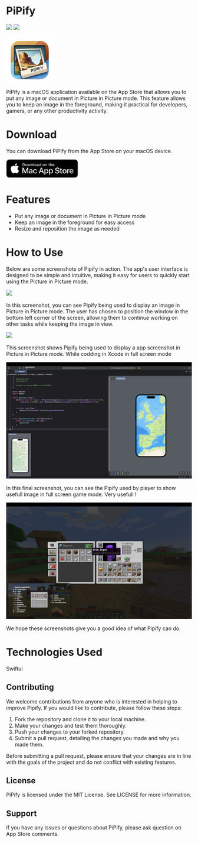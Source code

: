 # PiPify

![](https://img.shields.io/badge/Platform-Ventura-blue) ![](https://img.shields.io/badge/License-MIT-orange)
<p align="left">
<img alt="AppIcon" src="Screenshots/app-icon.png" width="128px" align="center" />
</p>


PiPify is a macOS application available on the App Store that allows you to put any image or document in Picture in Picture mode. This feature allows you to keep an image in the foreground, making it practical for developers, gamers, or any other productivity activity.

# Download

You can download PiPify from the App Store on your macOS device.

[<img src="Screenshots/appstore-badge.png" height="50">](https://apps.apple.com/fr/app/pipify/id6446433053?l=en&mt=12)

# Features

- Put any image or document in Picture in Picture mode
- Keep an image in the foreground for easy access
- Resize and reposition the image as needed


# How to Use

Below are some screenshots of Pipify in action. The app's user interface is designed to be simple and intuitive, making it easy for users to quickly start using the Picture in Picture mode. 

[<img src="Screenshots/screenshot4.png">]()

In this screenshot, you can see Pipify being used to display an image in Picture in Picture mode. The user has chosen to position the window in the bottom left corner of the screen, allowing them to continue working on other tasks while keeping the image in view.

[<img src="Screenshots/screenshot1.png">]()

This screenshot shows Pipify being used to display a app screenshot in Picture in Picture mode. While codding in Xcode in full screen mode

[<img src="Screenshots/screenshot3.png">]()

In this final screenshot, you can see the Pipify used by player to show usefull image in full screen game mode. Very usefull !

[<img src="Screenshots/screenshot5.png">]()


We hope these screenshots give you a good idea of what Pipify can do.

# Technologies Used

Swiftui


## Contributing

We welcome contributions from anyone who is interested in helping to improve Pipify. If you would like to contribute, please follow these steps:

1. Fork the repository and clone it to your local machine.
2. Make your changes and test them thoroughly.
3. Push your changes to your forked repository.
4. Submit a pull request, detailing the changes you made and why you made them.

Before submitting a pull request, please ensure that your changes are in line with the goals of the project and do not conflict with existing features.

## License

PiPify is licensed under the MIT License. See LICENSE for more information.

## Support

If you have any issues or questions about PiPify, please ask question on App Store comments.
